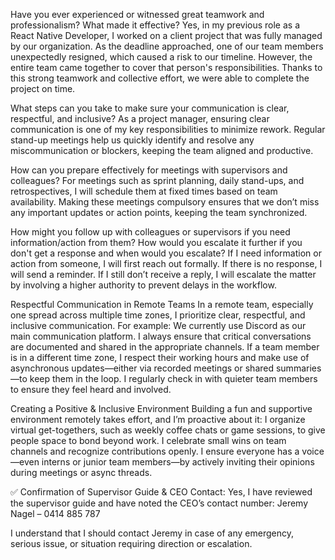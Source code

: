 Have you ever experienced or witnessed great teamwork and professionalism? What made it effective?
Yes, in my previous role as a React Native Developer, I worked on a client project that was fully managed by our organization. As the deadline approached, one of our team members unexpectedly resigned, which caused a risk to our timeline. However, the entire team came together to cover that person's responsibilities. Thanks to this strong teamwork and collective effort, we were able to complete the project on time.

What steps can you take to make sure your communication is clear, respectful, and inclusive?
As a project manager, ensuring clear communication is one of my key responsibilities to minimize rework. Regular stand-up meetings help us quickly identify and resolve any miscommunication or blockers, keeping the team aligned and productive.

How can you prepare effectively for meetings with supervisors and colleagues?
For meetings such as sprint planning, daily stand-ups, and retrospectives, I will schedule them at fixed times based on team availability. Making these meetings compulsory ensures that we don’t miss any important updates or action points, keeping the team synchronized.

How might you follow up with colleagues or supervisors if you need information/action from them? How would you escalate it further if you don't get a response and when would you escalate?
If I need information or action from someone, I will first reach out formally. If there is no response, I will send a reminder. If I still don’t receive a reply, I will escalate the matter by involving a higher authority to prevent delays in the workflow.

Respectful Communication in Remote Teams
In a remote team, especially one spread across multiple time zones, I prioritize clear, respectful, and inclusive communication. For example:
We currently use Discord as our main communication platform. I always ensure that critical conversations are documented and shared in the appropriate channels.
If a team member is in a different time zone, I respect their working hours and make use of asynchronous updates—either via recorded meetings or shared summaries—to keep them in the loop.
I regularly check in with quieter team members to ensure they feel heard and involved.


Creating a Positive & Inclusive Environment
Building a fun and supportive environment remotely takes effort, and I’m proactive about it:
I organize virtual get-togethers, such as weekly coffee chats or game sessions, to give people space to bond beyond work.
I celebrate small wins on team channels and recognize contributions openly.
I ensure everyone has a voice—even interns or junior team members—by actively inviting their opinions during meetings or async threads.


✅ Confirmation of Supervisor Guide & CEO Contact:
Yes, I have reviewed the supervisor guide and have noted the CEO’s contact number:
Jeremy Nagel – 0414 885 787

I understand that I should contact Jeremy in case of any emergency, serious issue, or situation requiring direction or escalation.
